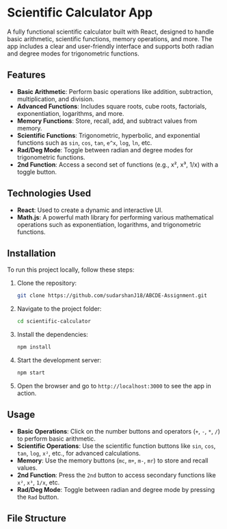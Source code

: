 # Scientific Calculator App

A fully functional scientific calculator built with React, designed to handle basic arithmetic, scientific functions, memory operations, and more. The app includes a clear and user-friendly interface and supports both radian and degree modes for trigonometric functions.

## Features

- **Basic Arithmetic**: Perform basic operations like addition, subtraction, multiplication, and division.
- **Advanced Functions**: Includes square roots, cube roots, factorials, exponentiation, logarithms, and more.
- **Memory Functions**: Store, recall, add, and subtract values from memory.
- **Scientific Functions**: Trigonometric, hyperbolic, and exponential functions such as `sin`, `cos`, `tan`, `e^x`, `log`, `ln`, etc.
- **Rad/Deg Mode**: Toggle between radian and degree modes for trigonometric functions.
- **2nd Function**: Access a second set of functions (e.g., x², x³, 1/x) with a toggle button.

## Technologies Used

- **React**: Used to create a dynamic and interactive UI.
- **Math.js**: A powerful math library for performing various mathematical operations such as exponentiation, logarithms, and trigonometric functions.

## Installation

To run this project locally, follow these steps:

1. Clone the repository:
    ```bash
    git clone https://github.com/sudarshanJ18/ABCDE-Assignment.git
    ```

2. Navigate to the project folder:
    ```bash
    cd scientific-calculator
    ```

3. Install the dependencies:
    ```bash
    npm install
    ```

4. Start the development server:
    ```bash
    npm start
    ```

5. Open the browser and go to `http://localhost:3000` to see the app in action.

## Usage

- **Basic Operations**: Click on the number buttons and operators (`+`, `-`, `*`, `/`) to perform basic arithmetic.
- **Scientific Operations**: Use the scientific function buttons like `sin`, `cos`, `tan`, `log`, `x²`, etc., for advanced calculations.
- **Memory**: Use the memory buttons (`mc`, `m+`, `m-`, `mr`) to store and recall values.
- **2nd Function**: Press the `2nd` button to access secondary functions like `x²`, `x³`, `1/x`, etc.
- **Rad/Deg Mode**: Toggle between radian and degree mode by pressing the `Rad` button.

## File Structure

